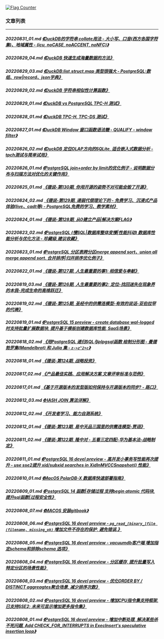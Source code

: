 <a rel="nofollow" href="http://info.flagcounter.com/h9V1"  ><img src="http://s03.flagcounter.com/count/h9V1/bg_FFFFFF/txt_000000/border_CCCCCC/columns_2/maxflags_12/viewers_0/labels_0/pageviews_0/flags_0/"  alt="Flag Counter"  border="0"  ></a>  
  
### 文章列表  
----  
##### 20220831_01.md   [《DuckDB的字符串 collate用法 - 大小写、口音(西方各国字符集)、地域属性 - (icu, noCASE, noACCENT, noNFC)》](20220831_01.md)  
##### 20220829_04.md   [《DuckDB 快速生成海量数据的方法》](20220829_04.md)  
##### 20220829_03.md   [《DuckDB:list,struct,map 类型很强大 - PostgreSQL:数组、row|record、json字典》](20220829_03.md)  
##### 20220829_02.md   [《DuckDB 字符串相似性计算函数》](20220829_02.md)  
##### 20220829_01.md   [《DuckDB vs PostgreSQL TPC-H 测试》](20220829_01.md)  
##### 20220828_01.md   [《DuckDB TPC-H, TPC-DS 测试》](20220828_01.md)  
##### 20220827_01.md   [《DuckDB Window 窗口函数语法糖 - QUALIFY - window filter》](20220827_01.md)  
##### 20220826_02.md   [《DuckDB 定位OLAP方向的SQLite, 适合嵌入式数据分析 - tpch测试与简单试用》](20220826_02.md)  
##### 20220826_01.md   [《PostgreSQL join+order by limit的优化例子 - 说明数据分布与扫描方法对优化的关键作用》](20220826_01.md)  
##### 20220825_01.md   [《德说-第130期, 你用开源的姿势不对可能会毁了开源》](20220825_01.md)  
##### 20220824_02.md   [《德说-第129期, 递弱代偿理论下的 - 免费学习、沉浸式产品体验(live、cadt等) - PostgreSQL免费的学习、教学素材》](20220824_02.md)  
##### 20220824_01.md   [《德说-第128期, 从0建立产品|解决方案FLAG》](20220824_01.md)  
##### 20220823_02.md   [《PostgreSQL (慢SQL|数据库整体变慢|性能抖动) 数据库性能分析与优化方法 - 珍藏级,建议收藏》](20220823_02.md)  
##### 20220823_01.md   [《PostgreSQL 分区表跨分区merge append sort、union all merge append sort. 合并排序|归并排序优化例子》](20220823_01.md)  
##### 20220822_01.md   [《德说-第127期, 人生最重要的事1: 相信爱与奉献》](20220822_01.md)  
##### 20220819_03.md   [《德说-第126期, 人生最重要的事2: 定位-找回迷失在现象界的本我-完成生命的高维跃迁》](20220819_03.md)  
##### 20220819_02.md   [《德说-第125期, 圣经中的供需连模型-有效的说话-亚伯拉罕的代祷》](20220819_02.md)  
##### 20220819_01.md   [《PostgreSQL 15 preview - create database wal-logged 时支持批量扩展数据块, 提升基于模板创建数据库性能, SaaS场景》](20220819_01.md)  
##### 20220818_02.md   [《用PostgreSQL 递归SQL与plpgsql函数 绘制分形图 - 曼德勃罗集(Mandelbrot) 和 Julia 集 - `z->z^2+c`》](20220818_02.md)  
##### 20220818_01.md   [《德说-第124期, 战略投资》](20220818_01.md)  
##### 20220817_02.md   [《产品最佳实践、应用解决方案 文章评审标准与范例》](20220817_02.md)  
##### 20220817_01.md   [《基于开源版本的发型版如何保持与开源版本的同步? - 路口》](20220817_01.md)  
##### 20220812_03.md   [《HASH JOIN 算法详解》](20220812_03.md)  
##### 20220812_02.md   [《开发者学习、能力自测系统》](20220812_02.md)  
##### 20220812_01.md   [《德说-第123期, 易中天品三国里的供需连模型-贾诩》](20220812_01.md)  
##### 20220811_02.md   [《德说-第122期, 隆中对 - 五看三定四配-华为基本法-战略制定》](20220811_02.md)  
##### 20220811_01.md   [《PostgreSQL 16 devel preview - 高并发小事务写性能再次提升 - use sse2提升 xid/subxid searches in XidInMVCCSnapshot() 性能》](20220811_01.md)  
##### 20220810_01.md   [《MacOS PolarDB-X 数据库快速部署指南》](20220810_01.md)  
##### 20220809_01.md   [《PostgreSQL 14 函数|存储过程 支持begin atomic 代码块, 提升sql函数|过程安全性》](20220809_01.md)  
##### 20220808_07.md   [《MACOS 安装gitbook》](20220808_07.md)  
##### 20220808_06.md   [《PostgreSQL 16 devel preview - `pg_read_[binary_]file (filename, missing_ok)` 增加文件不存在的保护, 避免错误.》](20220808_06.md)  
##### 20220808_05.md   [《PostgreSQL 16 devel preview - vacuumdb客户端 增加指定schema和排除schema 选项》](20220808_05.md)  
##### 20220808_04.md   [《PostgreSQL 16 devel preview - 分区缓存, 提升批量写入特定分区的场景性能》](20220808_04.md)  
##### 20220808_03.md   [《PostgreSQL 16 devel preview - 优化ORDER BY / DISTINCT aggreagtes聚合场景, 减少排序次数》](20220808_03.md)  
##### 20220808_02.md   [《PostgreSQL 16 devel preview - 增加CPU指令集支持框架, 已支持SSE2; 未来可显示增加更多指令集》](20220808_02.md)  
##### 20220808_01.md   [《PostgreSQL 16 devel preview - 增加中断处理, 解决某些杀不死问题, Add CHECK_FOR_INTERRUPTS in ExecInsert's speculative insertion loop》](20220808_01.md)  
